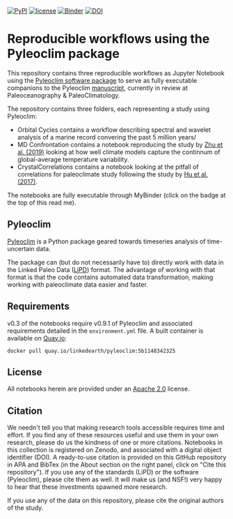 [![PyPI](https://img.shields.io/badge/python-3.9-yellow.svg)]()
[![license](https://img.shields.io/github/license/LinkedEarth/PyleoclimPaper.svg)]()
[![Binder](https://mybinder.org/badge_logo.svg)](https://mybinder.org/v2/gh/LinkedEarth/PyleoclimPaper/HEAD)
[![DOI](https://zenodo.org/badge/377329396.svg)](https://zenodo.org/badge/latestdoi/377329396)

# Reproducible workflows using the Pyleoclim package

This repository contains three reproducible workflows as Jupyter Notebook using the [Pyleoclim software package](https://pyleoclim-util.readthedocs.io/en/master/) to serve as fully executable companions to the Pyleoclim [manuscript](https://www.essoar.org/doi/abs/10.1002/essoar.10511883.1), currently in review at Paleoceanography & PaleoClimatology.

The repository contains three folders, each representing a study using Pyleoclim:
* Orbital Cycles contains a workflow describing spectral and wavelet analysis of a marine record convering the past 5 million years/
* MD Confrontation contains a notebook reproducing the study by [Zhu et al. (2019)](https://www.pnas.org/doi/abs/10.1073/pnas.1809959116) looking at how well climate models capture the continnum of global-average temperature variability. 
* CrystalCorrelations contains a notebook looking at the pitfall of correlations for paleoclimate study following the study by [Hu et al. (2017)](https://www.sciencedirect.com/science/article/abs/pii/S0012821X16306823). 

The notebooks are fully executable through MyBinder (click on the badge at the top of this read me). 

## Pyleoclim

[Pyleoclim](https://pyleoclim-util.readthedocs.io/en/master/) is a Python package geared towards timeseries analysis of time-uncertain data.

The package can (but do not necessarily have to) directly work with data in the Linked Paleo Data ([LiPD](https://lipd.net)) format. The advantage of working with that format is that the code contains automated data transformation, making working with paleoclimate data easier and faster.

## Requirements

v0.3 of the notebooks require v0.9.1 of Pyleoclim and associated requirements detailed in the `environment.yml` file. A built container is available on [Quay.io](https://quay.io/repository/linkedearth/pyleoclim?tab=tags):

`docker pull quay.io/linkedearth/pyleoclim:5b1148342325`

## License

All notebooks herein are provided under an [Apache 2.0](https://www.apache.org/licenses/LICENSE-2.0) license.

## Citation
We needn't tell you that making research tools accessible requires time and effort. If you find any of these resources useful and use them in your own research, please do us the kindness of one or more citations. Notebooks in this collection is registered on Zenodo, and associated with a digital object identifier (DOI).  A ready-to-use citation is provided on this GitHub repository in APA and BibTex (in the About section on the right panel, click on "Cite this repository"). If you use any of the standards (LiPD) or the software (Pyleoclim), please cite them as well. It will make us (and NSF!) very happy to hear that these investments spawned more research.

If you use any of the data on this repository, please cite the original authors of the study. 
